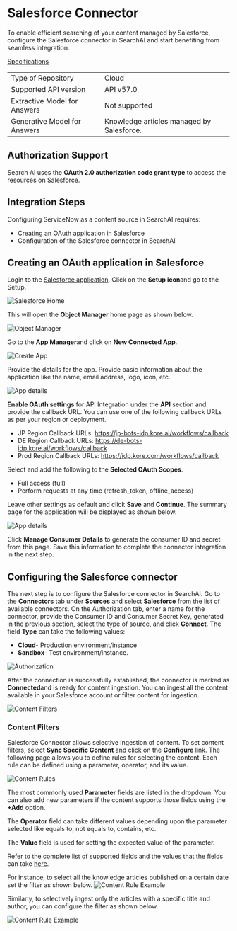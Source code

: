 # Salesforce Connector

To enable efficient searching of your content managed by Salesforce, configure the Salesforce connector in SearchAI and start benefiting from seamless integration.

<span style="text-decoration:underline;">Specifications</span>


<table>
  <tr>
   <td>Type of Repository 
   </td>
   <td>Cloud
   </td>
  </tr>
  <tr>
   <td>Supported API version
   </td>
   <td>API v57.0
   </td>
  </tr>
  <tr>
   <td>Extractive Model for Answers
   </td>
   <td>Not supported
   </td>
  </tr>
  <tr>
   <td>Generative Model for Answers
   </td>
   <td>Knowledge articles managed by Salesforce.
   </td>
  </tr>
</table>

## Authorization Support

Search AI  uses the **OAuth 2.0 authorization code grant type** to access the resources on Salesforce. 


## Integration Steps

Configuring ServiceNow as a content source in SearchAI requires:

* Creating an OAuth application in Salesforce
* Configuration of the Salesforce connector in SearchAI


## Creating an OAuth application in Salesforce

Login to the [Salesforce application](https://login.salesforce.com/). Click on the **Setup icon**and go to the Setup.

![Salesforce Home](images/salesforce/salesforce-home.png "Home")

This will open the **Object Manager** home page as shown below.

![Object Manager](images/salesforce/object-manager.png "Object Manager")

Go to the **App Manager**and click on **New Connected App**.

![Create App](images/salesforce/create-app.png "Create New App")

Provide the details for the app. Provide basic information about the application like the name, email address, logo, icon, etc. 

![App details](images/salesforce/app-details.png "App details")

**Enable OAuth settings** for API Integration under the **API** section and provide the callback URL. You can use one of the following callback URLs as per your region or deployment. 
  * JP Region Callback URLs: https://jp-bots-idp.kore.ai/workflows/callback
  * DE Region Callback URLs: https://de-bots-idp.kore.ai/workflows/callback
  * Prod Region Callback URLs: https://idp.kore.com/workflows/callback

Select and add the following to the **Selected OAuth Scopes**. 
  * Full access (full)
  * Perform requests at any time (refresh_token, offline_access)

Leave other settings as default and click **Save** and **Continue**. The summary page for the application will be displayed as shown below. 

![App details](images/salesforce/save-app.png "App details")

Click **Manage Consumer Details** to generate the consumer ID and secret from this page. Save this information to complete the connector integration in the next step.


## Configuring the Salesforce connector

The next step is to configure the Salesforce connector in SearchAI. Go to the **Connectors** tab under **Sources** and select **Salesforce** from the list of available connectors. On the Authorization tab, enter a name for the connector, provide the Consumer ID and Consumer Secret Key, generated in the previous section, select the type of source, and click **Connect**. The field **Type** can take the following values:
  * **Cloud**- Production environment/instance
  * **Sandbox**- Test environment/instance. 

![Authorization](images/salesforce/authorization.png "Authorization")

After the connection is successfully established, the connector is marked as **Connected**and is ready for content ingestion. You can ingest all the content available in your Salesforce account or filter content for ingestion. 

![Content Filters](images/salesforce/content-filter.png "Content Filters")

### Content Filters

Salesforce Connector allows selective ingestion of content. To set content filters, select **Sync Specific Content** and click on the **Configure** link. The following page allows you to define rules for selecting the content. Each rule can be defined using a parameter, operator, and its value. 

![Content Rules](images/salesforce/content-rule.png "Content Rules")

The most commonly used **Parameter** fields are listed in the dropdown. You can also add new parameters if the content supports those fields using the **+Add** option. 

The **Operator** field can take different values depending upon the parameter selected like equals to, not equals to, contains, etc. 

The **Value** field is used for setting the expected value of the parameter.

Refer to the complete list of supported fields and the values that the fields can take [here](https://developer.salesforce.com/docs/atlas.en-us.knowledge_dev.meta/knowledge_dev/sforce_api_objects_knowledgearticleversion.htm). 

For instance, to select all the knowledge articles published on a certain date set the filter as shown below. 
![Content Rule Example](images/salesforce/example1.png "Content Rule Example")

Similarly, to selectively ingest only the articles with a specific title and author, you can configure the filter as shown below. 

![Content Rule Example](images/salesforce/example2.png "Content Rule Example")
